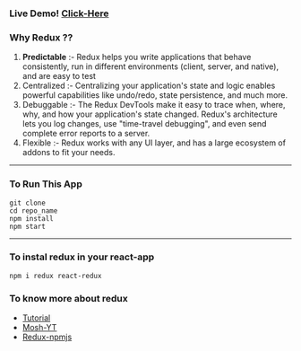 ### Live Demo! [Click-Here](https://at-todo-app.netlify.app/)

### Why Redux ??
1. <b>Predictable</b> :-
   Redux helps you write applications that behave consistently, run in different environments (client, server, and native), and are easy to test
2. Centralized :-
   Centralizing your application's state and logic enables powerful capabilities like undo/redo, state persistence, and much more.
3. Debuggable :-
   The Redux DevTools make it easy to trace when, where, why, and how your application's state changed. Redux's architecture lets you log changes, use "time-travel debugging", and even send complete error reports to a server.
4. Flexible :-
   Redux works with any UI layer, and has a large ecosystem of addons to fit your needs.

<hr>

### To Run This App

```
git clone
cd repo_name
npm install
npm start
```
<hr>

### To instal redux in your react-app

```
npm i redux react-redux
```

### To know more about redux

- [Tutorial](https://redux.js.org/)
- [Mosh-YT](https://www.youtube.com/watch?v=poQXNp9ItL4)
- [Redux-npmjs](https://www.npmjs.com/package/redux)
